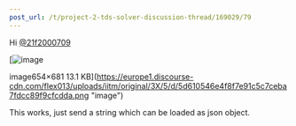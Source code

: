 ```yaml
---
post_url: /t/project-2-tds-solver-discussion-thread/169029/79
---
```

Hi [@21f2000709](/u/21f2000709)

[![image](https://europe1.discourse-cdn.com/flex013/uploads/iitm/original/3X/5/d/5d610546e4f8f7e91c5c7ceba7fdcc89f9cfcdda.png)

image654×681 13.1 KB](https://europe1.discourse-cdn.com/flex013/uploads/iitm/original/3X/5/d/5d610546e4f8f7e91c5c7ceba7fdcc89f9cfcdda.png "image")

This works, just send a string which can be loaded as json object.